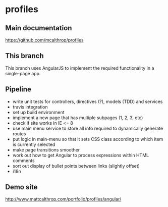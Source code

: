 profiles
====

## Main documentation
https://github.com/mcalthrop/profiles

## This branch
This branch uses AngularJS to implement the required functionality in a single-page app.

## Pipeline
- write unit tests for controllers, directives (?), models (TDD) and services
- travis integration
- set up build environment
- implement a new page that has multiple subpages (1, 2, 3, etc)
- check if site works in IE <= 8
- use main menu service to store all info required to dynamically generate routes
- put logic in main-menu so that it sets CSS class according to which item is currently selected
- make page transitions smoother
- work out how to get Angular to process expressions within HTML comments
- sort out display of bullet points between links (slightly offset)
- i18n

## Demo site
http://www.mattcalthrop.com/portfolio/profiles/angular/
